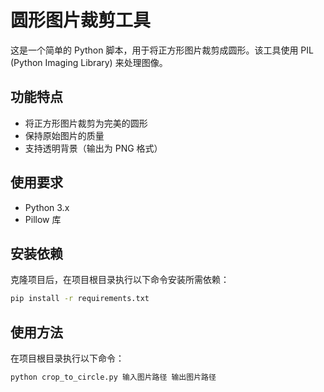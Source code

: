 # 圆形图片裁剪工具

这是一个简单的 Python 脚本，用于将正方形图片裁剪成圆形。该工具使用 PIL (Python Imaging Library) 来处理图像。

## 功能特点

- 将正方形图片裁剪为完美的圆形
- 保持原始图片的质量
- 支持透明背景（输出为 PNG 格式）

## 使用要求

- Python 3.x
- Pillow 库

## 安装依赖

克隆项目后，在项目根目录执行以下命令安装所需依赖：

```bash
pip install -r requirements.txt
```

## 使用方法

在项目根目录执行以下命令：

```bash
python crop_to_circle.py 输入图片路径 输出图片路径
``` 